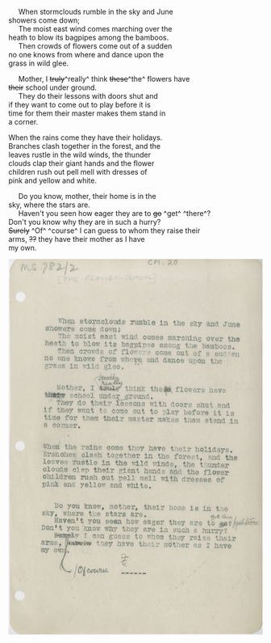 &nbsp;&nbsp;&nbsp;&nbsp;&nbsp;When stormclouds rumble in the sky and June \
showers come down; \
&nbsp;&nbsp;&nbsp;&nbsp;&nbsp;The moist east wind comes marching over the  \
heath to blow its bagpipes among the bamboos. \
&nbsp;&nbsp;&nbsp;&nbsp;&nbsp;Then crowds of flowers come out of a sudden \
no one knows from where and dance upon the \
grass in wild glee. 

&nbsp;&nbsp;&nbsp;&nbsp;&nbsp;Mother, I ~~truly~~^really^ think ~~these~~^the^ flowers have \
~~their~~ school under ground. \
&nbsp;&nbsp;&nbsp;&nbsp;&nbsp;They do their lessons with doors shut and \
if they want to come out to play before it is \
time for them their master makes them stand in \
a corner.

When the rains come they have their holidays. \
Branches clash together in the forest, and the \
leaves rustle in the wild winds, the thunder \
clouds clap their giant hands and the flower \
children rush out pell mell with dresses of \
pink and yellow and white.

&nbsp;&nbsp;&nbsp;&nbsp;&nbsp;Do you know, mother, their home is in the \
sky, where the stars are.  \
&nbsp;&nbsp;&nbsp;&nbsp;&nbsp;Haven't you seen how eager they are to ~~go~~ ^get^ ^there^? \
Don't you know why they are in such a hurry?  \
~~Surely~~ ^Of^ ^course^ I can guess to whom they raise their \
arms, ~~??~~ they have their mother as I have \
my own.

![p21](MS782_2-021.jpg)
